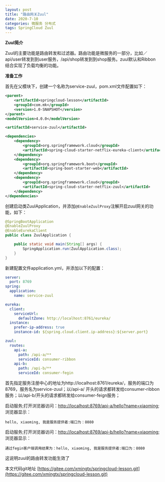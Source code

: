 ```yaml
---
layout: post
title: "路由网关Zuul"
date: 2020-7-10
categories: 微服务 分布式
tags: SpringCloud Zuul
--- 
```



**Zuul简介**

Zuul的主要功能是路由转发和过滤器。路由功能是微服务的一部分，比如／api/user转发到到user服务，/api/shop转发到到shop服务。zuul默认和Ribbon结合实现了负载均衡的功能。

**准备工作**

首先在父模块下，创建一个名称为service-zuul，pom.xml文件配置如下：

```xml
<parent>
    <artifactId>springcloud-lesson</artifactId>
    <groupId>com.mk</groupId>
    <version>1.0-SNAPSHOT</version>
</parent>
<modelVersion>4.0.0</modelVersion>

<artifactId>service-zuul</artifactId>

<dependencies>
    <dependency>
        <groupId>org.springframework.cloud</groupId>
        <artifactId>spring-cloud-starter-netflix-eureka-client</artifactId>
    </dependency>
    <dependency>
        <groupId>org.springframework.boot</groupId>
        <artifactId>spring-boot-starter-web</artifactId>
    </dependency>
    <dependency>
        <groupId>org.springframework.cloud</groupId>
        <artifactId>spring-cloud-starter-netflix-zuul</artifactId>
    </dependency>
</dependencies>
```

创建启动类ZuulApplication，并添加`@EnableZuulProxy`注解开启zuul网关的功能，如下：

```java
@SpringBootApplication
@EnableZuulProxy
@EnableEurekaClient
public class ZuulApplication {

    public static void main(String[] args) {
        SpringApplication.run(ZuulApplication.class);
    }
}
```

新建配置文件application.yml，并添加以下的配置：

```yaml
server:
  port: 8769
spring:
  application:
    name: service-zuul

eureka:
  client:
    serviceUrl:
      defaultZone: http://localhost:8761/eureka/
  instance:
    prefer-ip-address: true
    instance-id: ${spring.cloud.client.ip-address}:${server.port}

zuul:
  routes:
    api-a:
      path: /api-a/**
      serviceId: consumer-ribbon
    api-b:
      path: /api-b/**
      serviceId: consumer-fegin
```

首先指定服务注册中心的地址为http://localhost:8761/eureka/，服务的端口为8769，服务名为service-zuul；以/api-a/ 开头的请求都转发给consumer-ribbon服务；以/api-b/开头的请求都转发给consumer-feign服务；


启动服务;打开浏览器访问：[http://localhost:8769/api-a/hello?name=xiaoming](http://localhost:8769/api-a/hello?name=xiaoming);浏览器显示：

```
hello, xiaoming, 我是服务提供者:端口为：8080
```

启动服务;打开浏览器访问：[http://localhost:8769/api-b/hello?name=xiaoming](http://localhost:8769/api-b/hello?name=xiaoming);浏览器显示：

```
通过fegin客户端调用结果为：hello, xiaoming, 我是服务提供者:端口为：8080
```


这说明zuul的路由转发功能生效了

本文代码git地址 [https://gitee.com/xmingtx/springcloud-lesson.git](https://gitee.com/xmingtx/springcloud-lesson.git)